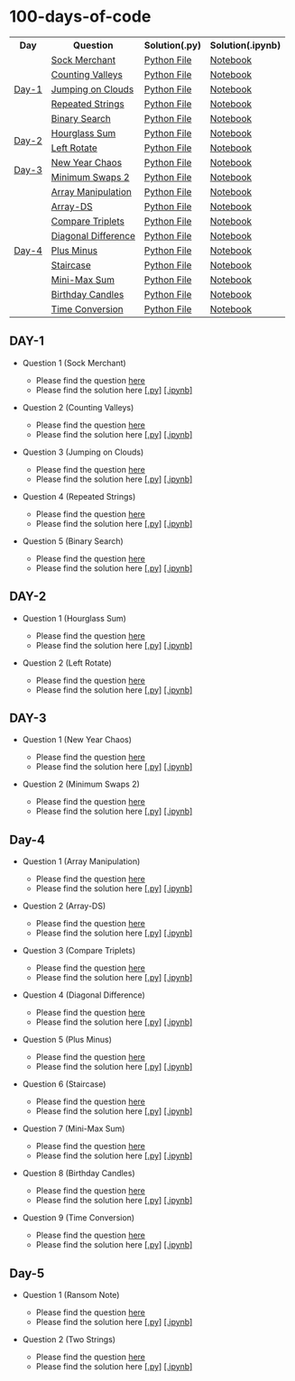 # 100-days-of-code

<table> 
    <tr> 
        <th>Day</th> 
        <th>Question</th>
        <th>Solution(.py)</th>
        <th>Solution(.ipynb)</th> 
    </tr> 
    <tr> 
        <td rowspan="5"><a href="./code-files/Day-001-010/Day-1/">Day-1</a></td> 
        <td><a href="./code-files/Day-001-010/Day-1/Question-1/Day-1-Q1.pdf">Sock Merchant</a></td>
        <td><a href="./code-files/Day-001-010/Day-1/Question-1/Day-1-Q1.py">Python File</a></td>
        <td><a href="./code-files/Day-001-010/Day-1/Question-1/Day-1-Q1.ipynb">Notebook</a></td>
    </tr> 
    <tr> 
        <td><a href="./code-files/Day-001-010/Day-1/Question-2/Day-1-Q2.pdf">Counting Valleys</a></td>
        <td><a href="./code-files/Day-001-010/Day-1/Question-2/Day-1-Q2.py">Python File</a></td>
        <td><a href="./code-files/Day-001-010/Day-1/Question-2/Day-1-Q2.ipynb">Notebook</a></td>
    </tr> 
    <tr> 
        <td><a href="./code-files/Day-001-010/Day-1/Question-3/Day-1-Q3.pdf">Jumping on Clouds</a></td>
        <td><a href="./code-files/Day-001-010/Day-1/Question-3/Day-1-Q3.py">Python File</a></td>
        <td><a href="./code-files/Day-001-010/Day-1/Question-3/Day-1-Q3.ipynb">Notebook</a></td>
    </tr> 
    <tr> 
        <td><a href="./code-files/Day-001-010/Day-1/Question-4/Day-1-Q4.pdf">Repeated Strings</a></td>
        <td><a href="./code-files/Day-001-010/Day-1/Question-4/Day-1-Q4.py">Python File</a></td>
        <td><a href="./code-files/Day-001-010/Day-1/Question-4/Day-1-Q4.ipynb">Notebook</a></td>
    </tr> 
    <tr> 
        <td><a href="https://leetcode.com/explore/learn/card/binary-search/138/background/1038/">Binary Search</a></td>
        <td><a href="./code-files/Day-001-010/Day-1/Question-5/Day-1-Q5.py">Python File</a></td>
        <td><a href="./code-files/Day-001-010/Day-1/Question-5/Day-1-Q5.ipynb">Notebook</a></td>
    </tr> 
    <tr> 
        <td rowspan="2"><a href="./code-files/Day-001-010/Day-2/">Day-2</a></td> 
        <td><a href="./code-files/Day-001-010/Day-2/Question-1/Day-2-Q1.pdf">Hourglass Sum</a></td>
        <td><a href="./code-files/Day-001-010/Day-2/Question-1/Day-2-Q1.py">Python File</a></td>
        <td><a href="./code-files/Day-001-010/Day-2/Question-1/Day-2-Q1.ipynb">Notebook</a></td>
    </tr> 
    <tr> 
        <td><a href="./code-files/Day-001-010/Day-2/Question-2/Day-2-Q2.pdf">Left Rotate</a></td>
        <td><a href="./code-files/Day-001-010/Day-2/Question-2/Day-2-Q2.py">Python File</a></td>
        <td><a href="./code-files/Day-001-010/Day-2/Question-2/Day-2-Q2.ipynb">Notebook</a></td>
    </tr> 
    <tr> 
        <td rowspan="2"><a href="./code-files/Day-001-010/Day-3/">Day-3</a></td> 
        <td><a href="./code-files/Day-001-010/Day-3/Question-1/Day-3-Q1.pdf">New Year Chaos</a></td>
        <td><a href="./code-files/Day-001-010/Day-3/Question-1/Day-3-Q1.py">Python File</a></td>
        <td><a href="./code-files/Day-001-010/Day-3/Question-1/Day-3-Q1.ipynb">Notebook</a></td>
    </tr> 
    <tr> 
        <td><a href="./code-files/Day-001-010/Day-3/Question-2/Day-3-Q2.pdf">Minimum Swaps 2</a></td>
        <td><a href="./code-files/Day-001-010/Day-3/Question-2/Day-3-Q2.py">Python File</a></td>
        <td><a href="./code-files/Day-001-010/Day-3/Question-2/Day-3-Q2.ipynb">Notebook</a></td>
    </tr> 
     <tr> 
        <td rowspan="9"><a href="./code-files/Day-001-010/Day-4/">Day-4</a></td> 
        <td><a href="./code-files/Day-001-010/Day-4/Question-1/Day-4-Q1.pdf">Array Manipulation</a></td>
        <td><a href="./code-files/Day-001-010/Day-4/Question-1/Day-4-Q1.py">Python File</a></td>
        <td><a href="./code-files/Day-001-010/Day-4/Question-1/Day-4-Q1.ipynb">Notebook</a></td>
    </tr> 
    <tr> 
        <td><a href="./code-files/Day-001-010/Day-4/Question-2/Day-4-Q2.pdf">Array-DS</a></td>
        <td><a href="./code-files/Day-001-010/Day-4/Question-2/Day-4-Q2.py">Python File</a></td>
        <td><a href="./code-files/Day-001-010/Day-4/Question-2/Day-4-Q2.ipynb">Notebook</a></td>
    </tr> 
     <tr> 
        <td><a href="./code-files/Day-001-010/Day-4/Question-3/Day-4-Q3.pdf">Compare Triplets</a></td>
        <td><a href="./code-files/Day-001-010/Day-4/Question-3/Day-4-Q3.py">Python File</a></td>
        <td><a href="./code-files/Day-001-010/Day-4/Question-3/Day-4-Q3.ipynb">Notebook</a></td>
    </tr> 
     <tr> 
        <td><a href="./code-files/Day-001-010/Day-4/Question-4/Day-4-Q4.pdf">Diagonal Difference</a></td>
        <td><a href="./code-files/Day-001-010/Day-4/Question-4/Day-4-Q4.py">Python File</a></td>
        <td><a href="./code-files/Day-001-010/Day-4/Question-4/Day-4-Q4.ipynb">Notebook</a></td>
    </tr> 
    <tr> 
        <td><a href="./code-files/Day-001-010/Day-4/Question-5/question.pdf)">Plus Minus</a></td>
        <td><a href="./code-files/Day-001-010/Day-4/Question-5/solution.py">Python File</a></td>
        <td><a href="./code-files/Day-001-010/Day-4/Question-5/solution.ipynb">Notebook</a></td>
    </tr> 
    <tr> 
        <td><a href="./code-files/Day-001-010/Day-4/Question-6/question.pdf)">Staircase</a></td>
        <td><a href="./code-files/Day-001-010/Day-4/Question-6/solution.py">Python File</a></td>
        <td><a href="./code-files/Day-001-010/Day-4/Question-6/solution.ipynb">Notebook</a></td>
    </tr> 
    <tr> 
        <td><a href="./code-files/Day-001-010/Day-4/Question-7/question.pdf)">Mini-Max Sum</a></td>
        <td><a href="./code-files/Day-001-010/Day-4/Question-7/solution.py">Python File</a></td>
        <td><a href="./code-files/Day-001-010/Day-4/Question-7/solution.ipynb">Notebook</a></td>
    </tr> 
    <tr> 
        <td><a href="./code-files/Day-001-010/Day-4/Question-8/question.pdf)">Birthday Candles</a></td>
        <td><a href="./code-files/Day-001-010/Day-4/Question-8/solution.py">Python File</a></td>
        <td><a href="./code-files/Day-001-010/Day-4/Question-8/solution.ipynb">Notebook</a></td>
    </tr> 
    <tr> 
        <td><a href="./code-files/Day-001-010/Day-4/Question-9/question.pdf)">Time Conversion</a></td>
        <td><a href="./code-files/Day-001-010/Day-4/Question-9/solution.py">Python File</a></td>
        <td><a href="./code-files/Day-001-010/Day-4/Question-9/solution.ipynb">Notebook</a></td>
    </tr> 
</table> 

## DAY-1

* Question 1 (Sock Merchant)
    * Please find the question [here](./code-files/Day-001-010/Day-1/Question-1/Day-1-Q1.pdf)
    * Please find the solution here [[.py]](./code-files/Day-001-010/Day-1/Question-1/Day-1-Q1.py) [[.ipynb]](./code-files/Day-001-010/Day-1/Question-1/Day-1-Q1.ipynb)

* Question 2 (Counting Valleys)
    * Please find the question [here](./code-files/Day-001-010/Day-1/Question-2/Day-1-Q2.pdf)
    * Please find the solution here [[.py]](/code-files/Day-001-010/Day-1/Question-2/Day-1-Q2.py) [[.ipynb]](./code-files/Day-001-010/Day-1/Question-2/Day-1-Q2.ipynb)

* Question 3 (Jumping on Clouds)
    * Please find the question [here](./code-files/Day-001-010/Day-1/Question-3/Day-1-Q3.pdf)
    * Please find the solution here [[.py]](./code-files/Day-001-010/Day-1/Question-3/Day-1-Q3.py) [[.ipynb]](./code-files/Day-001-010/Day-1/Question-3/Day-1-Q3.ipynb)

* Question 4 (Repeated Strings)
    * Please find the question [here](./code-files/Day-001-010/Day-1/Question-4/Day-1-Q4.pdf)
    * Please find the solution here [[.py]](./code-files/Day-001-010/Day-1/Question-4/Day-1-Q4.py) [[.ipynb]](./code-files/Day-001-010/Day-1/Question-4/Day-1-Q4.ipynb)

* Question 5 (Binary Search)
    * Please find the question [here](https://leetcode.com/explore/learn/card/binary-search/138/background/1038/)
    * Please find the solution here [[.py]](./code-files/Day-001-010/Day-1/Question-5/Day-1-Q5.py) [[.ipynb]](./code-files/Day-001-010/Day-1/Question-5/Day-1-Q5.ipynb)


## DAY-2

* Question 1 (Hourglass Sum)
    * Please find the question [here](./code-files/Day-001-010/Day-2/Question-1/Day-2-Q1.pdf)
    * Please find the solution here [[.py]](./code-files/Day-001-010/Day-2/Question-1/Day-2-Q1.py) [[.ipynb]](./code-files/Day-001-010/Day-2/Question-1/Day-2-Q1.ipynb)

* Question 2 (Left Rotate)
    * Please find the question [here](./code-files/Day-001-010/Day-2/Question-2/Day-2-Q2.pdf)
    * Please find the solution here [[.py]](./code-files/Day-001-010/Day-2/Question-2/Day-2-Q2.py) [[.ipynb]](./code-files/Day-001-010/Day-2/Question-2/Day-2-Q2.ipynb)


## DAY-3

* Question 1 (New Year Chaos)
    * Please find the question [here](./code-files/Day-001-010/Day-3/Question-1/Day-3-Q1.pdf)
    * Please find the solution here [[.py]](./code-files/Day-001-010/Day-3/Question-1/Day-3-Q1.py) [[.ipynb]](./code-files/Day-001-010/Day-3/Question-1/Day-3-Q1.ipynb)

* Question 2 (Minimum Swaps 2)
    * Please find the question [here](./code-files/Day-001-010/Day-3/Question-2/Day-3-Q2.pdf)
    * Please find the solution here [[.py]](./code-files/Day-001-010/Day-3/Question-2/Day-3-Q2.py) [[.ipynb]](./code-files/Day-001-010/Day-3/Question-2/Day-3-Q2.ipynb)

## Day-4

* Question 1 (Array Manipulation)
    * Please find the question [here](./code-files/Day-001-010/Day-4/Question-1/Day-4-Q1.pdf)
    * Please find the solution here [[.py]](./code-files/Day-001-010/Day-4/Question-1/Day-4-Q1.py) [[.ipynb]](./code-files/Day-001-010/Day-4/Question-1/Day-4-Q1.ipynb)

* Question 2 (Array-DS)
    * Please find the question [here](./code-files/Day-001-010/Day-4/Question-2/Day-4-Q2.pdf)
    * Please find the solution here [[.py]](./code-files/Day-001-010/Day-4/Question-2/Day-4-Q2.py) [[.ipynb]](./code-files/Day-001-010/Day-4/Question-2/Day-4-Q2.ipynb)

* Question 3 (Compare Triplets)
    * Please find the question [here](./code-files/Day-001-010/Day-4/Question-3/Day-4-Q3.pdf)
    * Please find the solution here [[.py]](./code-files/Day-001-010/Day-4/Question-3/Day-4-Q3.py) [[.ipynb]](./code-files/Day-001-010/Day-4/Question-3/Day-4-Q3.ipynb)

* Question 4 (Diagonal Difference)
    * Please find the question [here](./code-files/Day-001-010/Day-4/Question-4/Day-4-Q4.pdf)
    * Please find the solution here [[.py]](./code-files/Day-001-010/Day-4/Question-4/Day-4-Q4.py) [[.ipynb]](./code-files/Day-001-010/Day-4/Question-4/Day-4-Q4.ipynb)

* Question 5 (Plus Minus)
    * Please find the question [here](./code-files/Day-001-010/Day-4/Question-5/question.pdf)
    * Please find the solution here [[.py]](./code-files/Day-001-010/Day-4/Question-5/solution.py) [[.ipynb]](./code-files/Day-001-010/Day-4/Question-5/solution.ipynb)

* Question 6 (Staircase)
    * Please find the question [here](./code-files/Day-001-010/Day-4/Question-6/question.pdf)
    * Please find the solution here [[.py]](./code-files/Day-001-010/Day-4/Question-6/solution.py) [[.ipynb]](./code-files/Day-001-010/Day-4/Question-6/solution.ipynb)

* Question 7 (Mini-Max Sum)
    * Please find the question [here](./code-files/Day-001-010/Day-4/Question-7/question.pdf)
    * Please find the solution here [[.py]](./code-files/Day-001-010/Day-4/Question-7/solution.py) [[.ipynb]](./code-files/Day-001-010/Day-4/Question-7/solution.ipynb)

* Question 8 (Birthday Candles)
    * Please find the question [here](./code-files/Day-001-010/Day-4/Question-8/question.pdf)
    * Please find the solution here [[.py]](./code-files/Day-001-010/Day-4/Question-8/solution.py) [[.ipynb]](./code-files/Day-001-010/Day-4/Question-8/solution.ipynb)

* Question 9 (Time Conversion)
    * Please find the question [here](./code-files/Day-001-010/Day-4/Question-9/question.pdf)
    * Please find the solution here [[.py]](./code-files/Day-001-010/Day-4/Question-9/solution.py) [[.ipynb]](./code-files/Day-001-010/Day-4/Question-9/solution.ipynb)


## Day-5 

* Question 1 (Ransom Note)
    * Please find the question [here](./code-files/Day-001-010/Day-5/Question-1/question.pdf)
    * Please find the solution here [[.py]](./code-files/Day-001-010/Day-5/Question-1/solution.py) [[.ipynb]](./code-files/Day-001-010/Day-5/Question-1/solution.ipynb)

* Question 2 (Two Strings)
    * Please find the question [here](./code-files/Day-001-010/Day-5/Question-2/question.pdf)
    * Please find the solution here [[.py]](./code-files/Day-001-010/Day-5/Question-2/solution.py) [[.ipynb]](./code-files/Day-001-010/Day-5/Question-2/solution.ipynb)